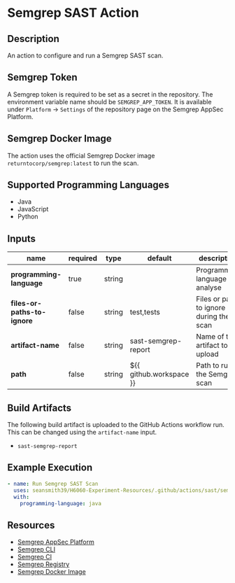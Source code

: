 # Semgrep SAST Action

## Description

An action to configure and run a Semgrep SAST scan.

## Semgrep Token

A Semgrep token is required to be set as a secret in the repository. The environment variable name should be `SEMGREP_APP_TOKEN`.
It is available under `Platform` → `Settings` of the repository page on the Semgrep AppSec Platform.

## Semgrep Docker Image

The action uses the official Semgrep Docker image `returntocorp/semgrep:latest` to run the scan.

## Supported Programming Languages

- Java
- JavaScript
- Python

## Inputs

| name                         | required | type   | default                 | description                              |
|------------------------------|----------|--------|-------------------------|------------------------------------------|
| **programming-language**     | true     | string |                         | Programming language to analyse          |
| **files-or-paths-to-ignore** | false    | string | test,tests              | Files or paths to ignore during the scan |
| **artifact-name**            | false    | string | sast-semgrep-report     | Name of the artifact to upload           |
| **path**                     | false    | string | ${{ github.workspace }} | Path to run the Semgrep scan             |

## Build Artifacts

The following build artifact is uploaded to the GitHub Actions workflow run. This can be changed using the `artifact-name` input.
- `sast-semgrep-report`

## Example Execution

```yaml
- name: Run Semgrep SAST Scan
  uses: seansmith39/H6060-Experiment-Resources/.github/actions/sast/semgrep@main
  with:
    programming-language: java
```

## Resources

- [Semgrep AppSec Platform](https://app.semgrep.dev)
- [Semgrep CLI](https://semgrep.dev/docs/cli-reference)
- [Semgrep CI](https://semgrep.dev/docs/deployment/add-semgrep-to-ci)
- [Semgrep Registry](https://semgrep.dev/explore)
- [Semgrep Docker Image](https://hub.docker.com/r/returntocorp/semgrep)